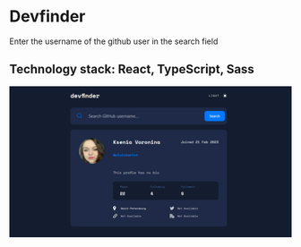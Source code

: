 # Devfinder
Enter the username of the github user in the search field

## Technology stack: React, TypeScript, Sass
![devfinder](/example/example_pic.png)